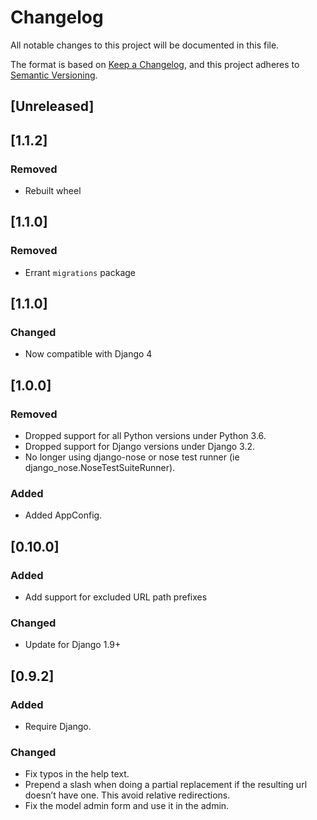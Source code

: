 # Changelog

All notable changes to this project will be documented in this file.

The format is based on [Keep a Changelog](https://keepachangelog.com/en/1.0.0/),
and this project adheres to [Semantic Versioning](https://semver.org/spec/v2.0.0.html).

## [Unreleased]

## [1.1.2]
### Removed
- Rebuilt wheel 

## [1.1.0]
### Removed
- Errant `migrations` package

## [1.1.0]

### Changed 
- Now compatible with Django 4 

## [1.0.0]

### Removed
- Dropped support for all Python versions under Python 3.6.
- Dropped support for Django versions under Django 3.2.
- No longer using django-nose or nose test runner (ie django_nose.NoseTestSuiteRunner).

### Added
- Added AppConfig.

## [0.10.0]

### Added
- Add support for excluded URL path prefixes

### Changed
- Update for Django 1.9+

## [0.9.2]

### Added
- Require Django.

### Changed
- Fix typos in the help text.
- Prepend a slash when doing a partial replacement if the resulting url doesn’t have one. This avoid relative redirections.
- Fix the model admin form and use it in the admin.
